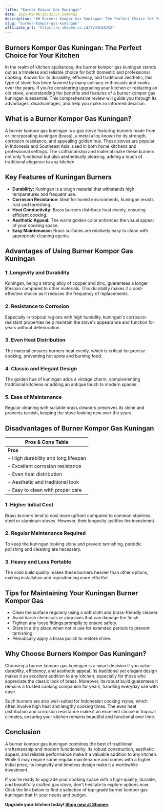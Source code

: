 ```yaml
---
title: "Burner Kompor Gas Kuningan"
date: 2025-09-06T16:31:57.554845Z
description: "## Burners Kompor Gas Kuningan: The Perfect Choice for Your Kitchen..."
slug: "burner-kompor-gas-kuningan"
affiliate_url: "https://s.shopee.co.id/7V44C68VX2"
---
```

## Burners Kompor Gas Kuningan: The Perfect Choice for Your Kitchen

In the realm of kitchen appliances, the burner kompor gas kuningan stands out as a timeless and reliable choice for both domestic and professional cooking. Known for its durability, efficiency, and traditional aesthetic, this type of stove has been favored by many culinary enthusiasts and cooks over the years. If you're considering upgrading your kitchen or replacing an old stove, understanding the benefits and features of a burner kompor gas kuningan is essential. This comprehensive review will guide you through its advantages, disadvantages, and help you make an informed decision.

## What is a Burner Kompor Gas Kuningan?

A burner kompor gas kuningan is a gas stove featuring burners made from or incorporating kuningan (brass), a metal alloy known for its strength, corrosion resistance, and appealing golden hue. These stoves are popular in Indonesia and Southeast Asia, used in both home kitchens and professional settings. The craftsmanship and material make these burners not only functional but also aesthetically pleasing, adding a touch of traditional elegance to any kitchen.

## Key Features of Kuningan Burners

- **Durability:** Kuningan is a tough material that withstands high temperatures and frequent use.
- **Corrosion Resistance:** Ideal for humid environments, kuningan resists rust and tarnishing.
- **Heat Conductivity:** Brass burners distribute heat evenly, ensuring efficient cooking.
- **Aesthetic Appeal:** The warm golden color enhances the visual appeal of your cooking space.
- **Easy Maintenance:** Brass surfaces are relatively easy to clean with appropriate cleaning agents.

## Advantages of Using Burner Kompor Gas Kuningan

### 1. Longevity and Durability
Kuningan, being a strong alloy of copper and zinc, guarantees a longer lifespan compared to other materials. This durability makes it a cost-effective choice as it reduces the frequency of replacements.

### 2. Resistance to Corrosion
Especially in tropical regions with high humidity, kuningan's corrosion-resistant properties help maintain the stove's appearance and function for years without deterioration.

### 3. Even Heat Distribution
The material ensures burners heat evenly, which is critical for precise cooking, preventing hot spots and burning food.

### 4. Classic and Elegant Design
The golden hue of kuningan adds a vintage charm, complementing traditional kitchens or adding an antique touch to modern spaces.

### 5. Ease of Maintenance
Regular cleaning with suitable brass cleaners preserves its shine and prevents tarnish, keeping the stove looking new over the years.

## Disadvantages of Burner Kompor Gas Kuningan

| **Pros & Cons Table**                            |
|--------------------------------------------------|
| **Pros**                                       | **Cons**                                            |
| - High durability and long lifespan            | - Slightly more expensive than standard steel stoves |
| - Excellent corrosion resistance               | - Requires regular polishing to maintain shine     |
| - Even heat distribution                         | - Can be sensitive to harsh cleaning chemicals    |
| - Aesthetic and traditional look                | - Brass components may require occasional tightening|
| - Easy to clean with proper care                | - Heavier than plastic or aluminum stoves        |

### 1. Higher Initial Cost
Brass burners tend to cost more upfront compared to common stainless steel or aluminum stoves. However, their longevity justifies the investment.

### 2. Regular Maintenance Required
To keep the kuningan looking shiny and prevent tarnishing, periodic polishing and cleaning are necessary.

### 3. Heavy and Less Portable
The solid build quality makes these burners heavier than other options, making installation and repositioning more effortful.

## Tips for Maintaining Your Kuningan Burner Kompor Gas

- Clean the surface regularly using a soft cloth and brass-friendly cleaner.
- Avoid harsh chemicals or abrasives that can damage the finish.
- Tighten any loose fittings promptly to ensure safety.
- Store in a dry place when not in use for extended periods to prevent tarnishing.
- Periodically apply a brass polish to restore shine.

## Why Choose Burners Kompor Gas Kuningan?

Choosing a burner kompor gas kuningan is a smart decision if you value durability, efficiency, and aesthetic appeal. Its traditional yet elegant design makes it an excellent addition to any kitchen, especially for those who appreciate the classic look of brass. Moreover, its robust build guarantees it remains a trusted cooking companion for years, handling everyday use with ease.

Such burners are also well-suited for Indonesian cooking styles, which often involve high heat and lengthy cooking times. The even heat distribution and corrosion resistance make it an excellent choice in tropical climates, ensuring your kitchen remains beautiful and functional over time.

## Conclusion

A burner kompor gas kuningan combines the best of traditional craftsmanship and modern functionality. Its robust construction, aesthetic appeal, and reliable performance make it a valuable addition to any kitchen. While it may require some regular maintenance and comes with a higher initial price, its longevity and timeless design make it a worthwhile investment.

If you're ready to upgrade your cooking space with a high-quality, durable, and beautifully crafted gas stove, don't hesitate to explore options now. Click the link below to find a selection of top-grade burner kompor gas kuningan that fit your needs and budget.

**Upgrade your kitchen today! [Shop now at Shopee](https://s.shopee.co.id/7V44C68VX2).**